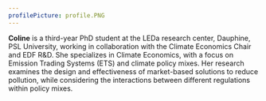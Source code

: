 ```yaml
---
profilePicture: profile.PNG
---
```


**Coline** is a third-year PhD student at the LEDa research center, Dauphine, PSL University, working in collaboration with the Climate Economics Chair and EDF R&D. She specializes in Climate Economics, with a focus on Emission Trading Systems (ETS) and climate policy mixes. Her research examines the design and effectiveness of market-based solutions to reduce pollution, while considering the interactions between different regulations within policy mixes.
